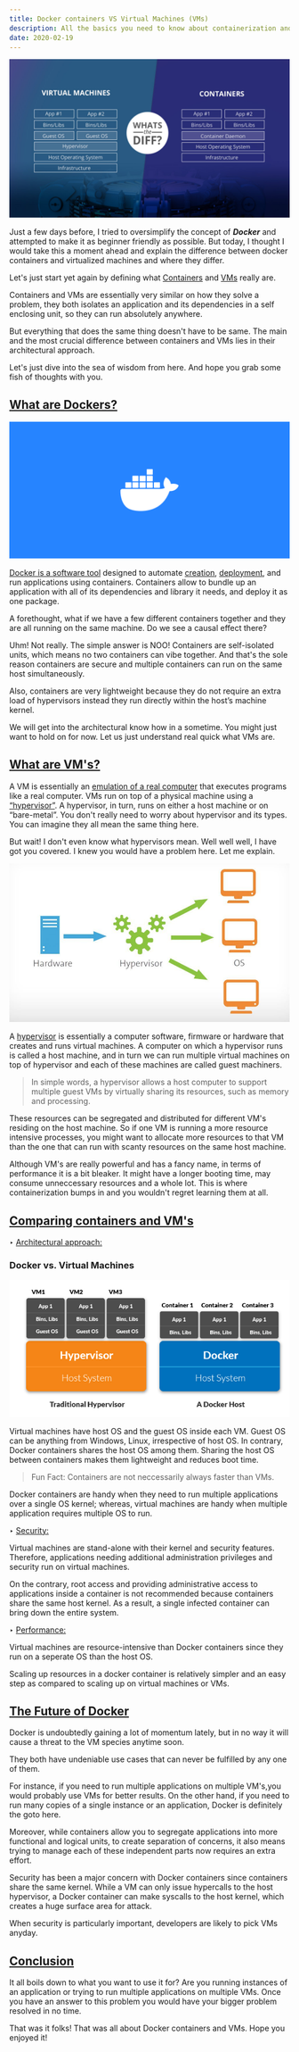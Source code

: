 ```yaml
---
title: Docker containers VS Virtual Machines (VMs)
description: All the basics you need to know about containerization and VMs.
date: 2020-02-19
---
```


![whats-the-diff](./assets/whats-the-diff.jpg)

Just a few days before, I tried to oversimplify the concept of **_Docker_** and attempted to make it as beginner friendly as possible. But today, I thought I would take this a moment ahead and explain the difference between docker containers and virtualized machines and where they differ.

Let's just start yet again by defining what <ins class="sub-ins-2">Containers</ins> and <ins class="sub-ins-2">VMs</ins> really are.

Containers and VMs are essentially very similar on how they solve a problem, they both isolates an application and its dependencies in a self enclosing unit, so they can run absolutely anywhere.

But everything that does the same thing doesn't have to be same. The main and the most crucial difference between containers and VMs lies in their architectural approach.

Let's just dive into the sea of wisdom from here. And hope you grab some fish of thoughts with you.

## <ins class="sub-ins">What are Dockers?</ins>

![docker](./assets/docker.png)

<ins class="sub-ins-2">Docker is a software tool</ins> designed to automate <ins class="sub-ins-2">creation</ins>, <ins class="sub-ins-2">deployment</ins>, and run applications using containers. Containers allow to bundle up an application with all of its dependencies and library it needs, and deploy it as one package.

A forethought, what if we have a few different containers together and they are all running on the same machine. Do we see a causal effect there?

Uhm! Not really. The simple answer is NOO! Containers are self-isolated units, which means no two containers can vibe together. And that's the sole reason containers are secure and multiple containers can run on the same host simultaneously.

Also, containers are very lightweight because they do not require an extra load of hypervisors instead they run directly within the host’s machine kernel.

We will get into the architectural know how in a sometime. You might just want to hold on for now. Let us just understand real quick what VMs are.

## <ins class="sub-ins">What are VM's?</ins>

A VM is essentially an <ins class="sub-ins-2">emulation of a real computer</ins> that executes programs like a real computer. VMs run on top of a physical machine using a <ins class="sub-ins-2">“hypervisor”</ins>. A hypervisor, in turn, runs on either a host machine or on “bare-metal”. You don't really need to worry about hypervisor and its types. You can imagine they all mean the same thing here.

But wait! I don't even know what hypervisors mean. Well well well, I have got you covered. I knew you would have a problem here. Let me explain.

![hypervisor](./assets/hypervisor.jpeg)

A <ins class="sub-ins-2">hypervisor</ins> is essentially a computer software, firmware or hardware that creates and runs virtual machines. A computer on which a hypervisor runs is called a host machine, and in turn we can run multiple virtual machines on top of hypervisor and each of these machines are called guest machiners.

> In simple words, a hypervisor allows a host computer to support multiple guest VMs by virtually sharing its resources, such as memory and processing.

These resources can be segregated and distributed for different VM's residing on the host machine. So if one VM is running a more resource intensive processes, you might want to allocate more resources to that VM than the one that can run with scanty resources on the same host machine.

Although VM's are really powerful and has a fancy name, in terms of performance it is a bit bleaker. It might have a longer booting time, may consume unneccessary resources and a whole lot. This is where containerization bumps in and you wouldn't regret learning them at all.

## <ins class="sub-ins">Comparing containers and VM's</ins>

‣ <ins class="sub-ins-2">Architectural approach:</ins>

### Docker vs. Virtual Machines

![Hypervisor VS Containers](./assets/docker-hypervisor.png)

Virtual machines have host OS and the guest OS inside each VM. Guest OS can be anything from Windows, Linux, irrespective of host OS. In contrary, Docker containers shares the host OS among them. Sharing the host OS between containers makes them lightweight and reduces boot time.

> Fun Fact: Containers are not neccessarily always faster than VMs.

Docker containers are handy when they need to run multiple applications over a single OS kernel; whereas, virtual machines are handy when multiple application requires multiple OS to run.

‣ <ins class="sub-ins-2">Security:</ins>

Virtual machines are stand-alone with their kernel and security features. Therefore, applications needing additional administration privileges and security run on virtual machines.

On the contrary, root access and providing administrative access to applications inside a container is not recommended because containers share the same host kernel. As a result, a single infected container can bring down the entire system.

‣ <ins class="sub-ins-2">Performance:</ins>

Virtual machines are resource-intensive than Docker containers since they run on a seperate OS than the host OS.

Scaling up resources in a docker container is relatively simpler and an easy step as compared to scaling up on virtual machines or VMs.

## <ins class="sub-ins-2">The Future of Docker</ins>

Docker is undoubtedly gaining a lot of momentum lately, but in no way it will cause a threat to the VM species anytime soon.

They both have undeniable use cases that can never be fulfilled by any one of them.

For instance, if you need to run multiple applications on multiple VM's,you would probably use VMs for better results. On the other hand, if you need to run many copies of a single instance or an application, Docker is definitely the goto here.

Moreover, while containers allow you to segregate applications into more functional and logical units, to create separation of concerns, it also means trying to manage each of these independent parts now requires an extra effort.

Security has been a major concern with Docker containers since containers share the same kernel. While a VM can only issue hypercalls to the host hypervisor, a Docker container can make syscalls to the host kernel, which creates a huge surface area for attack.

When security is particularly important, developers are likely to pick VMs anyday.

## <ins class="sub-ins-2">Conclusion</ins>

It all boils down to what you want to use it for? Are you running instances of an application or trying to run multiple applications on multiple VMs. Once you have an answer to this problem you would have your bigger problem resolved in no time.

That was it folks! That was all about Docker containers and VMs. Hope you enjoyed it!
